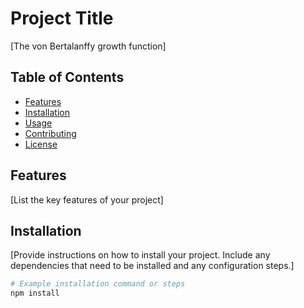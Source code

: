 # Project Title

[The von Bertalanffy growth function]

## Table of Contents
- [Features](#features)
- [Installation](#installation)
- [Usage](#usage)
- [Contributing](#contributing)
- [License](#license)

## Features

[List the key features of your project]

## Installation

[Provide instructions on how to install your project. Include any dependencies that need to be installed and any configuration steps.]

```bash
# Example installation command or steps
npm install
